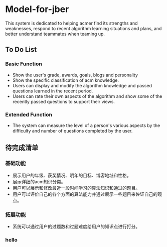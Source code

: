 # Model-for-jber
This system is dedicated to helping acmer find its strengths and weaknesses, respond to recent algorithm learning situations and plans, and better understand teammates when teaming up.
## To Do List
### Basic Function
- Show the user's grade, awards, goals, blogs and personality
- Show the specific classification of acm knowledge.
- Users can display and modify the algorithm knowledge and passed questions learned in the recent period.
- Users can rate their own aspects of the algorithm and show some of the recently passed questions to support their views.
### Extended Function
- The system can measure the level of a person's various aspects by the difficulty and number of questions completed by the user.

## 待完成清单
### 基础功能
- 展示用户的年级、获奖情况、明年的目标、博客地址和性格。
- 展示详细的acm知识分类。
- 用户可以展示和修改最近一段时间学习的算法知识和通过的题目。
- 用户可以评价自己的各个方面的算法能力并通过展示一些题目来佐证自己的观点。
### 拓展功能
- 系统可以通过用户的过题数和过题难度给用户的知识点进行打分。
### hello

